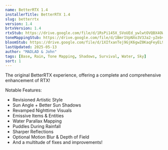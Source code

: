 ```yaml
---
name: BetterRTX 1.4
installerTitle: BetterRTX 1.4
slug: betterrtx
version: 1.4
brtxVersion: 1.4
rtxStub: https://drive.google.com/file/d/1RsPi145X_SVoUEd_ywlwtOVQBX4OWBY2/view?usp=sharing
toneMappingStub: https://drive.google.com/file/d/1Bmr1VpNXo3V3Ja2-yZebvsysI0BAN3MQ/view?usp=sharing
bloomStub: https://drive.google.com/file/d/1XIfxanTej9GjK6gwZ0KaqFeyEL9Vd8yc/view?usp=sharing
lastUpdated: 2025-05-13
author: "MADLAD & John"
tags: [Base, Rain, Tone Mapping, Shadows, Survival, Water, Sky]
sort: 1
---
```


<p className="lead">The original BetterRTX experience, offering a complete and comprehensive enhancement of RTX!</p>

Notable Features:

- Revisioned Artistic Style
- Sun Angle + Better Sun Shadows
- Revamped Nighttime Visuals
- Emissive Items & Entities
- Water Parallax Mapping
- Puddles During Rainfall
- Sharper Reflections
- Optional Motion Blur & Depth of Field
- And a multitude of fixes and improvements!
